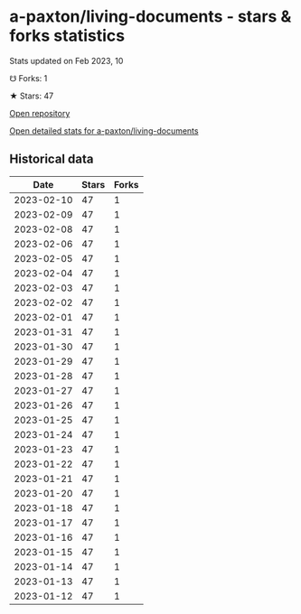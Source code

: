 # a-paxton/living-documents - stars & forks statistics

Stats updated on Feb 2023, 10

☋ Forks: 1

★ Stars: 47

[Open repository](https://github.com/a-paxton/living-documents)

[Open detailed stats for a-paxton/living-documents](https://reviewgithub.com/rep/a-paxton/living-documents)

## Historical data
| Date | Stars | Forks |
|------|-------|-------|
| 2023-02-10 | 47 | 1 | 
| 2023-02-09 | 47 | 1 | 
| 2023-02-08 | 47 | 1 | 
| 2023-02-06 | 47 | 1 | 
| 2023-02-05 | 47 | 1 | 
| 2023-02-04 | 47 | 1 | 
| 2023-02-03 | 47 | 1 | 
| 2023-02-02 | 47 | 1 | 
| 2023-02-01 | 47 | 1 | 
| 2023-01-31 | 47 | 1 | 
| 2023-01-30 | 47 | 1 | 
| 2023-01-29 | 47 | 1 | 
| 2023-01-28 | 47 | 1 | 
| 2023-01-27 | 47 | 1 | 
| 2023-01-26 | 47 | 1 | 
| 2023-01-25 | 47 | 1 | 
| 2023-01-24 | 47 | 1 | 
| 2023-01-23 | 47 | 1 | 
| 2023-01-22 | 47 | 1 | 
| 2023-01-21 | 47 | 1 | 
| 2023-01-20 | 47 | 1 | 
| 2023-01-18 | 47 | 1 | 
| 2023-01-17 | 47 | 1 | 
| 2023-01-16 | 47 | 1 | 
| 2023-01-15 | 47 | 1 | 
| 2023-01-14 | 47 | 1 | 
| 2023-01-13 | 47 | 1 | 
| 2023-01-12 | 47 | 1 | 

